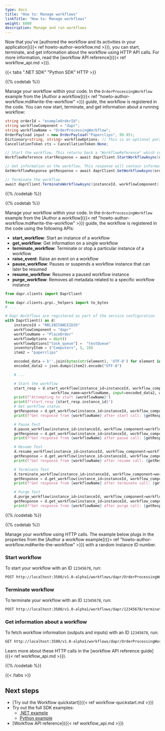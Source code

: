 ```yaml
---
type: docs
title: "How to: Manage workflows"
linkTitle: "How to: Manage workflows"
weight: 6000
description: Manage and run workflows
---
```


Now that you've [authored the workflow and its activities in your application]({{< ref howto-author-workflow.md >}}), you can start, terminate, and get information about the workflow using HTTP API calls. For more information, read the [workflow API reference]({{< ref workflow_api.md >}}).

{{< tabs ".NET SDK" "Python SDK" HTTP >}}

<!--NET-->
{{% codetab %}}

Manage your workflow within your code. In the `OrderProcessingWorkflow` example from the [Author a workflow]({{< ref "howto-author-workflow.md#write-the-workflow" >}}) guide, the workflow is registered in the code. You can now start, terminate, and get information about a running workflow:

```csharp
string orderId = "exampleOrderId";
string workflowComponent = "dapr";
string workflowName = "OrderProcessingWorkflow";
OrderPayload input = new OrderPayload("Paperclips", 99.95);
Dictionary<string, string> workflowOptions; // This is an optional parameter
CancellationToken cts = CancellationToken.None;

// Start the workflow. This returns back a "WorkflowReference" which contains the instanceID for the particular workflow instance.
WorkflowReference startResponse = await daprClient.StartWorkflowAsync(orderId, workflowComponent, workflowName, input, workflowOptions, cts);

// Get information on the workflow. This response will contain information such as the status of the workflow, when it started, and more!
GetWorkflowResponse getResponse = await daprClient.GetWorkflowAsync(orderId, workflowComponent, workflowName);

// Terminate the workflow
await daprClient.TerminateWorkflowAsync(instanceId, workflowComponent);
```

{{% /codetab %}}

<!--Python-->
{{% codetab %}}

Manage your workflow within your code. In the `OrderProcessingWorkflow` example from the [Author a workflow]({{< ref "howto-author-workflow.md#write-the-workflow" >}}) guide, the workflow is registered in the code using the following APIs:
- **start_workflow**: Start an instance of a workflow
- **get_workflow**: Get information on a single workflow
- **terminate_workflow**: Terminate or stop a particular instance of a workflow
- **raise_event**: Raise an event on a workflow
- **pause_workflow**: Pauses or suspends a workflow instance that can later be resumed
- **resume_workflow**: Resumes a paused workflow instance
- **purge_workflow**: Removes all metadata related to a specific workflow instance

```python
from dapr.clients import DaprClient

from dapr.clients.grpc._helpers import to_bytes
# ...

# Dapr Workflows are registered as part of the service configuration
with DaprClient() as d:
    instanceId = "RRLINSTANCEID35"
    workflowComponent = "dapr"
    workflowName = "PlaceOrder"
    workflowOptions = dict()
    workflowOptions["task_queue"] =  "testQueue"
    inventoryItem = ("Computers", 5, 10)
    item2 = "paperclips"

    encoded_data = b''.join(bytes(str(element), 'UTF-8') for element in item2)
    encoded_data2 = json.dumps(item2).encode("UTF-8")

    # ...

    # Start the workflow
    start_resp = d.start_workflow(instance_id=instanceId, workflow_component=workflowComponent,
                     workflow_name=workflowName, input=encoded_data2, workflow_options=workflowOptions)
    print(f"Attempting to start {workflowName}")
    print(f"start_resp {start_resp.instance_id}")
    # Get workflow status
    getResponse = d.get_workflow(instance_id=instanceId, workflow_component=workflowComponent)
    print(f"Get response from {workflowName} after start call: {getResponse.runtime_status}")

    # Pause Test
    d.pause_workflow(instance_id=instanceId, workflow_component=workflowComponent)
    getResponse = d.get_workflow(instance_id=instanceId, workflow_component=workflowComponent)
    print(f"Get response from {workflowName} after pause call: {getResponse.runtime_status}")

    # Resume Test
    d.resume_workflow(instance_id=instanceId, workflow_component=workflowComponent)
    getResponse = d.get_workflow(instance_id=instanceId, workflow_component=workflowComponent)
    print(f"Get response from {workflowName} after resume call: {getResponse.runtime_status}")

    # Terminate Test
    d.terminate_workflow(instance_id=instanceId, workflow_component=workflowComponent)
    getResponse = d.get_workflow(instance_id=instanceId, workflow_component=workflowComponent)
    print(f"Get response from {workflowName} after terminate call: {getResponse.runtime_status}")

    # Purge Test
    d.purge_workflow(instance_id=instanceId, workflow_component=workflowComponent)
    getResponse = d.get_workflow(instance_id=instanceId, workflow_component=workflowComponent)
    print(f"Get response from {workflowName} after purge call: {getResponse}")
```

{{% /codetab %}}


<!--HTTP-->
{{% codetab %}}

Manage your workflow using HTTP calls. The example below plugs in the properties from the [Author a workflow example]({{< ref "howto-author-workflow.md#write-the-workflow" >}}) with a random instance ID number.

### Start workflow

To start your workflow with an ID `12345678`, run:

```bash
POST http://localhost:3500/v1.0-alpha1/workflows/dapr/OrderProcessingWorkflow/12345678/start
```

### Terminate workflow

To terminate your workflow with an ID `12345678`, run:

```bash
POST http://localhost:3500/v1.0-alpha1/workflows/dapr/12345678/terminate
```

### Get information about a workflow

To fetch workflow information (outputs and inputs) with an ID `12345678`, run:

```bash
GET http://localhost:3500/v1.0-alpha1/workflows/dapr/OrderProcessingWorkflow/12345678
```

Learn more about these HTTP calls in the [workflow API reference guide]({{< ref workflow_api.md >}}).


{{% /codetab %}}

{{< /tabs >}}


## Next steps
- [Try out the Workflow quickstart]({{< ref workflow-quickstart.md >}})
- Try out the full SDK examples:
  - [.NET example](https://github.com/dapr/dotnet-sdk/tree/master/examples/Workflow)
  - [Python example](todo)
- [Workflow API reference]({{< ref workflow_api.md >}})
